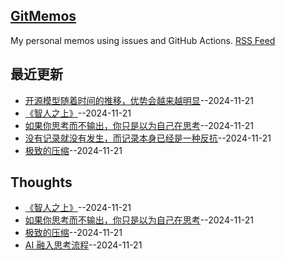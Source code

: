 ## [GitMemos](https://vandeefeng.github.io/gitmemos/)
My personal memos using issues and GitHub Actions.
[RSS Feed](https://raw.githubusercontent.com/VandeeFeng/gitmemos/main/feed.xml)

## 最近更新
- [开源模型随着时间的推移，优势会越来越明显](https://github.com/VandeeFeng/gitmemos/issues/9)--2024-11-21
- [《智人之上》](https://github.com/VandeeFeng/gitmemos/issues/8)--2024-11-21
- [如果你思考而不输出，你只是以为自己在思考](https://github.com/VandeeFeng/gitmemos/issues/7)--2024-11-21
- [没有记录就没有发生，而记录本身已经是一种反抗](https://github.com/VandeeFeng/gitmemos/issues/6)--2024-11-21
- [极致的压缩](https://github.com/VandeeFeng/gitmemos/issues/5)--2024-11-21
## Thoughts
- [《智人之上》](https://github.com/VandeeFeng/gitmemos/issues/8)--2024-11-21
- [如果你思考而不输出，你只是以为自己在思考](https://github.com/VandeeFeng/gitmemos/issues/7)--2024-11-21
- [极致的压缩](https://github.com/VandeeFeng/gitmemos/issues/5)--2024-11-21
- [AI 融入思考流程](https://github.com/VandeeFeng/gitmemos/issues/3)--2024-11-21
